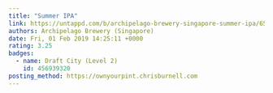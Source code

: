 ```yaml
---
title: "Summer IPA"
link: https://untappd.com/b/archipelago-brewery-singapore-summer-ipa/6575
authors: Archipelago Brewery (Singapore)
date: Fri, 01 Feb 2019 14:25:11 +0000
rating: 3.25
badges:
  - name: Draft City (Level 2)
    id: 456939320
posting_method: https://ownyourpint.chrisburnell.com
---
```

